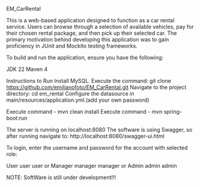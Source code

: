 EM_CarRental

This is a web-based application designed to function as a car rental service. 
Users can browse through a selection of available vehicles, pay for their chosen rental package, and then pick up their selected car. 
The primary motivation behind developing this application was to gain proficiency in JUnit and Mockito testing frameworks.

To build and run the application, ensure you have the following:

JDK 22
Maven 4 

Instructions to Run
Install MySQL.
Execute the command: git clone https://github.com/emiljanofoto/EM_CarRental.git
Navigate to the project directory: cd em_rental
Configure the datasource in main/resources/application.yml.(add your own password)

Execute command -  mvn clean install
Execute command - mvn spring-boot:run

The server is running on localhost:8080
The software is using Swagger, so after running navigate to:
http://localhost:8080/swagger-ui.html

To login, enter the username and password for the account with selected role:

User	user	  user 
or
Manager	manager	  manager
or
Admin	admin	  admin





NOTE: SoftWare is still under development!!!
